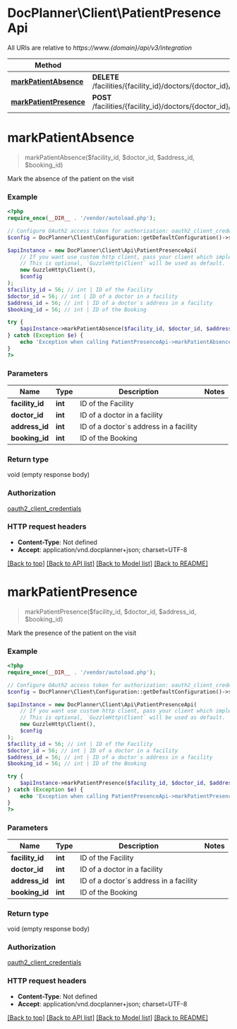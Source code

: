 # DocPlanner\Client\PatientPresenceApi

All URIs are relative to *https://www.{domain}/api/v3/integration*

Method | HTTP request | Description
------------- | ------------- | -------------
[**markPatientAbsence**](PatientPresenceApi.md#markpatientabsence) | **DELETE** /facilities/{facility_id}/doctors/{doctor_id}/addresses/{address_id}/bookings/{booking_id}/presence/patient | 
[**markPatientPresence**](PatientPresenceApi.md#markpatientpresence) | **POST** /facilities/{facility_id}/doctors/{doctor_id}/addresses/{address_id}/bookings/{booking_id}/presence/patient | 

# **markPatientAbsence**
> markPatientAbsence($facility_id, $doctor_id, $address_id, $booking_id)



Mark the absence of the patient on the visit

### Example
```php
<?php
require_once(__DIR__ . '/vendor/autoload.php');

// Configure OAuth2 access token for authorization: oauth2_client_credentials
$config = DocPlanner\Client\Configuration::getDefaultConfiguration()->setAccessToken('YOUR_ACCESS_TOKEN');

$apiInstance = new DocPlanner\Client\Api\PatientPresenceApi(
    // If you want use custom http client, pass your client which implements `GuzzleHttp\ClientInterface`.
    // This is optional, `GuzzleHttp\Client` will be used as default.
    new GuzzleHttp\Client(),
    $config
);
$facility_id = 56; // int | ID of the Facility
$doctor_id = 56; // int | ID of a doctor in a facility
$address_id = 56; // int | ID of a doctor`s address in a facility
$booking_id = 56; // int | ID of the Booking

try {
    $apiInstance->markPatientAbsence($facility_id, $doctor_id, $address_id, $booking_id);
} catch (Exception $e) {
    echo 'Exception when calling PatientPresenceApi->markPatientAbsence: ', $e->getMessage(), PHP_EOL;
}
?>
```

### Parameters

Name | Type | Description  | Notes
------------- | ------------- | ------------- | -------------
 **facility_id** | **int**| ID of the Facility |
 **doctor_id** | **int**| ID of a doctor in a facility |
 **address_id** | **int**| ID of a doctor&#x60;s address in a facility |
 **booking_id** | **int**| ID of the Booking |

### Return type

void (empty response body)

### Authorization

[oauth2_client_credentials](../../README.md#oauth2_client_credentials)

### HTTP request headers

 - **Content-Type**: Not defined
 - **Accept**: application/vnd.docplanner+json; charset=UTF-8

[[Back to top]](#) [[Back to API list]](../../README.md#documentation-for-api-endpoints) [[Back to Model list]](../../README.md#documentation-for-models) [[Back to README]](../../README.md)

# **markPatientPresence**
> markPatientPresence($facility_id, $doctor_id, $address_id, $booking_id)



Mark the presence of the patient on the visit

### Example
```php
<?php
require_once(__DIR__ . '/vendor/autoload.php');

// Configure OAuth2 access token for authorization: oauth2_client_credentials
$config = DocPlanner\Client\Configuration::getDefaultConfiguration()->setAccessToken('YOUR_ACCESS_TOKEN');

$apiInstance = new DocPlanner\Client\Api\PatientPresenceApi(
    // If you want use custom http client, pass your client which implements `GuzzleHttp\ClientInterface`.
    // This is optional, `GuzzleHttp\Client` will be used as default.
    new GuzzleHttp\Client(),
    $config
);
$facility_id = 56; // int | ID of the Facility
$doctor_id = 56; // int | ID of a doctor in a facility
$address_id = 56; // int | ID of a doctor`s address in a facility
$booking_id = 56; // int | ID of the Booking

try {
    $apiInstance->markPatientPresence($facility_id, $doctor_id, $address_id, $booking_id);
} catch (Exception $e) {
    echo 'Exception when calling PatientPresenceApi->markPatientPresence: ', $e->getMessage(), PHP_EOL;
}
?>
```

### Parameters

Name | Type | Description  | Notes
------------- | ------------- | ------------- | -------------
 **facility_id** | **int**| ID of the Facility |
 **doctor_id** | **int**| ID of a doctor in a facility |
 **address_id** | **int**| ID of a doctor&#x60;s address in a facility |
 **booking_id** | **int**| ID of the Booking |

### Return type

void (empty response body)

### Authorization

[oauth2_client_credentials](../../README.md#oauth2_client_credentials)

### HTTP request headers

 - **Content-Type**: Not defined
 - **Accept**: application/vnd.docplanner+json; charset=UTF-8

[[Back to top]](#) [[Back to API list]](../../README.md#documentation-for-api-endpoints) [[Back to Model list]](../../README.md#documentation-for-models) [[Back to README]](../../README.md)

